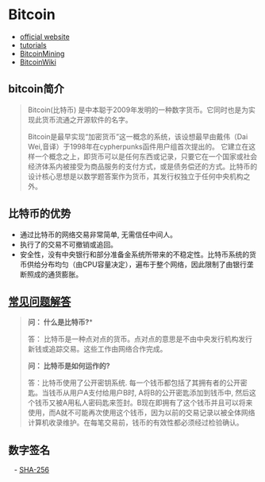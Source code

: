 # Bitcoin

- [official website](https://bitcoin.org/zh_CN/)
- [tutorials](https://www.weusecoins.com/)
- [BitcoinMining](https://www.bitcoinmining.com/)
- [BitcoinWiki](https://zh-cn.bitcoin.it/wiki/%E9%A6%96%E9%A1%B5)

## **bitcoin简介**
> Bitcoin(比特币) 是中本聪于2009年发明的一种数字货币。它同时也是为实现此货币流通之开源软件的名字。
> 
> Bitcoin是最早实现“加密货币”这一概念的系统，该设想最早由戴伟（Dai Wei,音译）于1998年在cypherpunks函件用户组首次提出的。 它建立在这样一个概念之上，即货币可以是任何东西或记录，只要它在一个国家或社会经济体系内被接受为商品服务的支付方式，或是债务偿还的方式。比特币的设计核心思想是以数学题答案作为货币，其发行权独立于任何中央机构之外。

## **比特币的优势**
- 通过比特币的网络交易非常简单, 无需信任中间人。
- 执行了的交易不可撤销或追回。
- 安全性，没有中央银行和部分准备金系统所带来的不稳定性。比特币系统的货币供给分布均匀（由CPU容量决定），遍布于整个网络，因此限制了由银行垄断照成的通货膨胀。

## [**常见问题解答**](https://zh-cn.bitcoin.it/wiki/%E5%B8%B8%E8%A7%81%E9%97%AE%E9%A2%98%E8%A7%A3%E7%AD%94)

> **问： 什么是比特币?***
>
> 答： 比特币是一种点对点的货币。点对点的意思是不由中央发行机构发行新钱或追踪交易。这些工作由网络合作完成。
>
> **问： 比特币是如何运作的?**
> 
> 答：比特币使用了公开密钥系统. 每一个钱币都包括了其拥有者的公开密匙。当钱币从用户A支付给用户B时, A将B的公开密匙添加到钱币中, 然后这个钱币又被A用私人密码匙来签封。B现在即拥有了这个钱币并且可以将来使用，而A就不可能再次使用这个钱币，因为以前的交易记录以被全体网络计算机收录维护。在每笔交易前，钱币的有效性都必须经过检验确认。

## 数字签名
    - [SHA-256](https://en.bitcoin.it/wiki/SHA-256)
